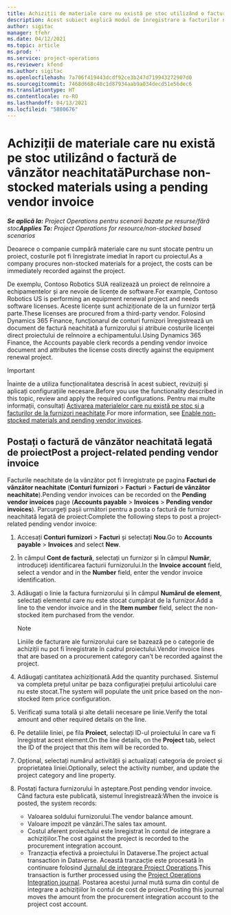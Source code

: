 ```yaml
---
title: Achiziții de materiale care nu există pe stoc utilizând o factură de vânzător neachitată
description: Acest subiect explică modul de înregistrare a facturilor neachitate de la furnizor.
author: sigitac
manager: tfehr
ms.date: 04/12/2021
ms.topic: article
ms.prod: ''
ms.service: project-operations
ms.reviewer: kfend
ms.author: sigitac
ms.openlocfilehash: 7a706f419443dcdf92ce3b247d719943272907d0
ms.sourcegitcommit: 7468d668c48c1d87934aab9a034decd51e56dec6
ms.translationtype: HT
ms.contentlocale: ro-RO
ms.lasthandoff: 04/13/2021
ms.locfileid: "5880676"
---
```

# <a name="purchase-non-stocked-materials-using-a-pending-vendor-invoice"></a><span data-ttu-id="2daf8-103">Achiziții de materiale care nu există pe stoc utilizând o factură de vânzător neachitată</span><span class="sxs-lookup"><span data-stu-id="2daf8-103">Purchase non-stocked materials using a pending vendor invoice</span></span>

<span data-ttu-id="2daf8-104">_**Se aplică la:** Project Operations pentru scenarii bazate pe resurse/fără stoc_</span><span class="sxs-lookup"><span data-stu-id="2daf8-104">_**Applies To:** Project Operations for resource/non-stocked based scenarios_</span></span>

<span data-ttu-id="2daf8-105">Deoarece o companie cumpără materiale care nu sunt stocate pentru un proiect, costurile pot fi înregistrate imediat în raport cu proiectul.</span><span class="sxs-lookup"><span data-stu-id="2daf8-105">As a company procures non-stocked materials for a project, the costs can be immediately recorded against the project.</span></span> 

<span data-ttu-id="2daf8-106">De exemplu, Contoso Robotics SUA realizează un proiect de reînnoire a echipamentelor și are nevoie de licențe de software.</span><span class="sxs-lookup"><span data-stu-id="2daf8-106">For example, Contoso Robotics US is performing an equipment renewal project and needs software licenses.</span></span> <span data-ttu-id="2daf8-107">Aceste licențe sunt achiziționate de la un furnizor terță parte.</span><span class="sxs-lookup"><span data-stu-id="2daf8-107">These licenses are procured from a third-party vendor.</span></span>  <span data-ttu-id="2daf8-108">Folosind Dynamics 365 Finance, funcționarul de conturi furnizori înregistrează un document de factură neachitată a furnizorului și atribuie costurile licenței direct proiectului de reînnoire a echipamentului.</span><span class="sxs-lookup"><span data-stu-id="2daf8-108">Using Dynamics 365 Finance, the Accounts payable clerk records a pending vendor invoice document and attributes the license costs directly against the equipment renewal project.</span></span> 

> [!IMPORTANT]
> <span data-ttu-id="2daf8-109">Înainte de a utiliza funcționalitatea descrisă în acest subiect, revizuiți și aplicați configurațiile necesare.</span><span class="sxs-lookup"><span data-stu-id="2daf8-109">Before you use the functionality described in this topic, review and apply the required configurations.</span></span> <span data-ttu-id="2daf8-110">Pentru mai multe informații, consultați [Activarea materialelor care nu există pe stoc și a facturilor de la furnizori neachitate](configure-materials-nonstocked.md).</span><span class="sxs-lookup"><span data-stu-id="2daf8-110">For more information, see [Enable non-stocked materials and pending vendor invoices](configure-materials-nonstocked.md).</span></span> 

## <a name="post-a-project-related-pending-vendor-invoice"></a><span data-ttu-id="2daf8-111">Postați o factură de vânzător neachitată legată de proiect</span><span class="sxs-lookup"><span data-stu-id="2daf8-111">Post a project-related pending vendor invoice</span></span> 

<span data-ttu-id="2daf8-112">Facturile neachitate de la vânzător pot fi înregistrate pe pagina **Facturi de vânzător neachitate** (**Conturi furnizori** > **Facturi** > **Facturi de vânzător neachitate**).</span><span class="sxs-lookup"><span data-stu-id="2daf8-112">Pending vendor invoices can be recorded on the **Pending vendor invoices** page (**Accounts payable** > **Invoices** > **Pending vendor invoices**).</span></span> <span data-ttu-id="2daf8-113">Parcurgeți pașii următori pentru a posta o factură de furnizor neachitată legată de proiect:</span><span class="sxs-lookup"><span data-stu-id="2daf8-113">Complete the following steps to post a project-related pending vendor invoice:</span></span>

1. <span data-ttu-id="2daf8-114">Accesați **Conturi furnizori** > **Facturi** și selectați **Nou**.</span><span class="sxs-lookup"><span data-stu-id="2daf8-114">Go to **Accounts payable** > **Invoices** and select **New**.</span></span> 
2. <span data-ttu-id="2daf8-115">În câmpul **Cont de factură**, selectați un furnizor și în câmpul **Număr**, introduceți identificarea facturii furnizorului.</span><span class="sxs-lookup"><span data-stu-id="2daf8-115">In the **Invoice account** field, select a vendor and in the **Number** field, enter the vendor invoice identification.</span></span>
3. <span data-ttu-id="2daf8-116">Adăugați o linie la factura furnizorului și în câmpul **Numărul de element**, selectați elementul care nu este stocat cumpărat de la furnizor.</span><span class="sxs-lookup"><span data-stu-id="2daf8-116">Add a line to the vendor invoice and in the **Item number** field, select the non-stocked item purchased from the vendor.</span></span> 

    > [!NOTE]
    > <span data-ttu-id="2daf8-117">Liniile de facturare ale furnizorului care se bazează pe o categorie de achiziții nu pot fi înregistrate în cadrul proiectului.</span><span class="sxs-lookup"><span data-stu-id="2daf8-117">Vendor invoice lines that are based on a procurement category can't be recorded against the project.</span></span> 
    
5. <span data-ttu-id="2daf8-118">Adăugați cantitatea achiziționată.</span><span class="sxs-lookup"><span data-stu-id="2daf8-118">Add the quantity purchased.</span></span> <span data-ttu-id="2daf8-119">Sistemul va completa prețul unitar pe baza configurației prețului articolului care nu este stocat.</span><span class="sxs-lookup"><span data-stu-id="2daf8-119">The system will populate the unit price based on the non-stocked item price configuration.</span></span> 
6. <span data-ttu-id="2daf8-120">Verificați suma totală și alte detalii necesare pe linie.</span><span class="sxs-lookup"><span data-stu-id="2daf8-120">Verify the total amount and other required details on the line.</span></span>
7. <span data-ttu-id="2daf8-121">Pe detaliile liniei, pe fila **Proiect**, selectați ID-ul proiectului în care va fi înregistrat acest element.</span><span class="sxs-lookup"><span data-stu-id="2daf8-121">On the line details, on the **Project** tab, select the ID of the project that this item will be recorded to.</span></span>
8. <span data-ttu-id="2daf8-122">Opțional, selectați numărul activității și actualizați categoria de proiect și proprietatea liniei.</span><span class="sxs-lookup"><span data-stu-id="2daf8-122">Optionally, select the activity number, and update the project category and line property.</span></span>
9. <span data-ttu-id="2daf8-123">Postați factura furnizorului în așteptare.</span><span class="sxs-lookup"><span data-stu-id="2daf8-123">Post pending vendor invoice.</span></span> <span data-ttu-id="2daf8-124">Când factura este publicată, sistemul înregistrează:</span><span class="sxs-lookup"><span data-stu-id="2daf8-124">When the invoice is posted, the system records:</span></span>
    
    - <span data-ttu-id="2daf8-125">Valoarea soldului furnizorului.</span><span class="sxs-lookup"><span data-stu-id="2daf8-125">The vendor balance amount.</span></span>
    - <span data-ttu-id="2daf8-126">Valoare impozit pe vânzări.</span><span class="sxs-lookup"><span data-stu-id="2daf8-126">The sales tax amount.</span></span>
    - <span data-ttu-id="2daf8-127">Costul aferent proiectului este înregistrat în contul de integrare a achizițiilor.</span><span class="sxs-lookup"><span data-stu-id="2daf8-127">The cost against the project is recorded to the procurement integration account.</span></span>
    - <span data-ttu-id="2daf8-128">Tranzacția efectivă a proiectului în Dataverse.</span><span class="sxs-lookup"><span data-stu-id="2daf8-128">The project actual transaction in Dataverse.</span></span> <span data-ttu-id="2daf8-129">Această tranzacție este procesată în continuare folosind [Jurnalul de integrare Project Operations](../project-accounting/project-operations-integration-journal.md).</span><span class="sxs-lookup"><span data-stu-id="2daf8-129">This transaction is further processed using the [Project Operations Integration journal](../project-accounting/project-operations-integration-journal.md).</span></span> <span data-ttu-id="2daf8-130">Postarea acestui jurnal mută suma din contul de integrare a achizițiilor în contul de cost de proiect.</span><span class="sxs-lookup"><span data-stu-id="2daf8-130">Posting this journal moves the amount from the procurement integration account to the project cost account.</span></span>
